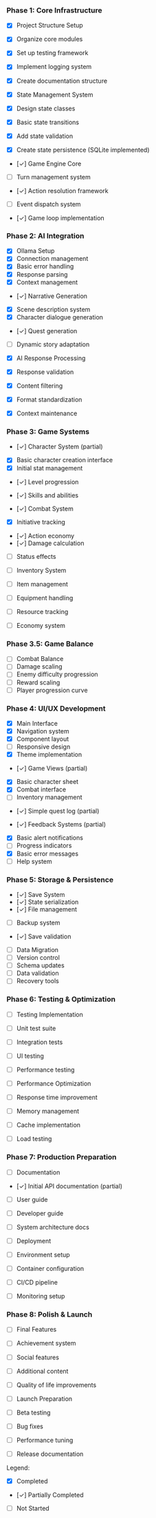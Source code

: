 ### Phase 1: Core Infrastructure
 - [x] Project Structure Setup
  - [x] Organize core modules
  - [x] Set up testing framework
  - [x] Implement logging system
  - [x] Create documentation structure

 - [x] State Management System
  - [x] Design state classes
  - [x] Basic state transitions
  - [x] Add state validation
  - [x] Create state persistence (SQLite implemented)

 - [✓] Game Engine Core
  - [ ] Turn management system
  - [✓] Action resolution framework
  - [ ] Event dispatch system
  - [✓] Game loop implementation

### Phase 2: AI Integration
 - [x] Ollama Setup
  - [x] Connection management
  - [x] Basic error handling
  - [x] Response parsing
  - [x] Context management

 - [✓] Narrative Generation
  - [x] Scene description system
  - [x] Character dialogue generation
  - [✓] Quest generation
  - [ ] Dynamic story adaptation

 - [x] AI Response Processing
  - [x] Response validation
  - [x] Content filtering
  - [x] Format standardization
  - [x] Context maintenance

### Phase 3: Game Systems
 - [✓] Character System (partial)
  - [x] Basic character creation interface
  - [x] Initial stat management
  - [✓] Level progression
  - [✓] Skills and abilities

 - [✓] Combat System
  - [x] Initiative tracking
  - [✓] Action economy
  - [✓] Damage calculation
  - [ ] Status effects

 - [ ] Inventory System
  - [ ] Item management
  - [ ] Equipment handling
  - [ ] Resource tracking
  - [ ] Economy system

### Phase 3.5: Game Balance
 - [ ] Combat Balance
  - [ ] Damage scaling
  - [ ] Enemy difficulty progression
  - [ ] Reward scaling
  - [ ] Player progression curve

### Phase 4: UI/UX Development
 - [x] Main Interface
  - [x] Navigation system
  - [x] Component layout
  - [ ] Responsive design
  - [x] Theme implementation

 - [✓] Game Views (partial)
  - [x] Basic character sheet
  - [x] Combat interface
  - [ ] Inventory management
  - [✓] Simple quest log (partial)

 - [✓] Feedback Systems (partial)
  - [x] Basic alert notifications
  - [ ] Progress indicators
  - [x] Basic error messages
  - [ ] Help system

### Phase 5: Storage & Persistence
 - [✓] Save System
  - [✓] State serialization
  - [✓] File management
  - [ ] Backup system
  - [✓] Save validation

 - [ ] Data Migration
  - [ ] Version control
  - [ ] Schema updates
  - [ ] Data validation
  - [ ] Recovery tools

### Phase 6: Testing & Optimization
 - [ ] Testing Implementation
  - [ ] Unit test suite
  - [ ] Integration tests
  - [ ] UI testing
  - [ ] Performance testing

 - [ ] Performance Optimization
  - [ ] Response time improvement
  - [ ] Memory management
  - [ ] Cache implementation
  - [ ] Load testing

### Phase 7: Production Preparation
 - [ ] Documentation
  - [✓] Initial API documentation (partial)
  - [ ] User guide
  - [ ] Developer guide
  - [ ] System architecture docs

 - [ ] Deployment
  - [ ] Environment setup
  - [ ] Container configuration
  - [ ] CI/CD pipeline
  - [ ] Monitoring setup

### Phase 8: Polish & Launch
 - [ ] Final Features
  - [ ] Achievement system
  - [ ] Social features
  - [ ] Additional content
  - [ ] Quality of life improvements

 - [ ] Launch Preparation
  - [ ] Beta testing
  - [ ] Bug fixes
  - [ ] Performance tuning
  - [ ] Release documentation

Legend:
 - [x] Completed
 - [✓] Partially Completed
 - [ ] Not Started
